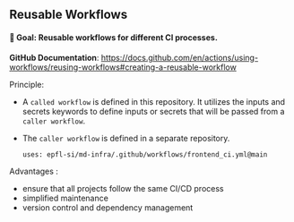 ## Reusable Workflows
#### 🎯 Goal: Reusable workflows for different CI processes.

**GitHub Documentation**: https://docs.github.com/en/actions/using-workflows/reusing-workflows#creating-a-reusable-workflow

Principle:

* A `called workflow` is defined in this repository. It utilizes the inputs and secrets keywords to define inputs or secrets that will be passed from a `caller workflow`.
* The `caller workflow` is defined in a separate repository.


  ```
  uses: epfl-si/md-infra/.github/workflows/frontend_ci.yml@main
  ```

Advantages :
* ensure that all projects follow the same CI/CD process
* simplified maintenance
* version control and dependency management
